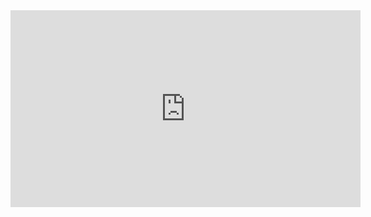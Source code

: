 <html>
<head>
</head>
<body>  
<div class="embed-container">
  <iframe width="560" height="315" src="https://www.youtube.com/embed/DuQ85oycK3Q" frameborder="0" allow="accelerometer; autoplay; encrypted-media; gyroscope; picture-in-picture" allowfullscreen></iframe>
</div>
</body>
</html>
